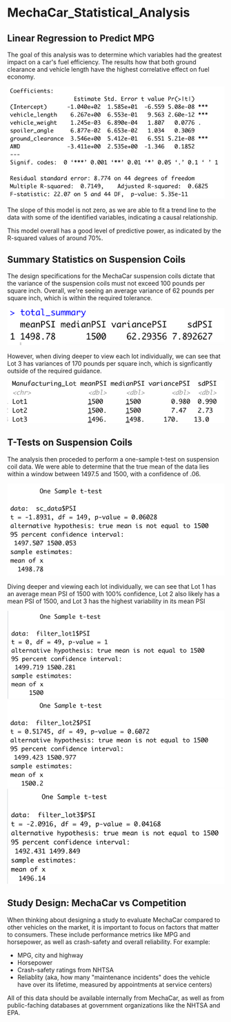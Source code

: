 # MechaCar_Statistical_Analysis

## Linear Regression to Predict MPG

The goal of this analysis was to determine which variables had the greatest impact on a car's fuel efficiency. The results how that both ground clearance and vehicle length have the highest correlative effect on fuel economy.

![LM Summary](/Deliv_1_Summary.png)

The slope of this model is not zero, as we are able to fit a trend line to the data with some of the identified variables, indicating a causal relationship.

This model overall has a good level of predictive power, as indicated by the R-squared values of around 70%.


## Summary Statistics on Suspension Coils

The design specifications for the MechaCar suspension coils dictate that the variance of the suspension coils must not exceed 100 pounds per square inch. Overall, we're seeing an average variance of 62 pounds per square inch, which is within the required tolerance.

![Total Summary](/PSI_Summary.png)

However, when diving deeper to view each lot individually, we can see that Lot 3 has variances of 170 pounds per square inch, which is signficantly outside of the required guidance.

![Lot Summary](/Lot_Summary.png)

## T-Tests on Suspension Coils

The analysis then proceded to perform a one-sample t-test on suspension coil data. We were able to determine that the true mean of the data lies within a window between 1497.5 and 1500, with a confidence of .06.

![T-test Suspension Coils](/All_versus_mean.png)

Diving deeper and viewing each lot individually, we can see that Lot 1 has an average mean PSI of 1500 with 100% confidence, Lot 2 also likely has a mean PSI of 1500, and Lot 3 has the highest variability in its mean PSI

![T-test Lot 1](ttest_lot1.png)
![T-test Lot 2](ttest_lot2.png)
![T-test Lot 3](ttest_lot3.png)

## Study Design: MechaCar vs Competition

When thinking about designing a study to evaluate MechaCar compared to other vehicles on the market, it is important to focus on factors that matter to consumers. These include performance metrics like MPG and horsepower, as well as crash-safety and overall reliability. For example:

- MPG, city and highway
- Horsepower
- Crash-safety ratings from NHTSA
- Reliablity (aka, how many "maintenance incidents" does the vehicle have over its lifetime, measured by appointments at service centers)

All of this data should be available internally from MechaCar, as well as from public-faching databases at government organizations like the NHTSA and EPA.
